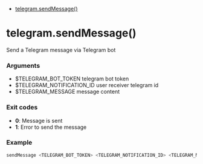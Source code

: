 * [telegram.sendMessage()](#telegramsendmessage)



# telegram.sendMessage()

Send a Telegram message via Telegram bot

### Arguments

* $TELEGRAM_BOT_TOKEN telegram bot token
* $TELEGRAM_NOTIFICATION_ID user receiver telegram id
* $TELEGRAM_MESSAGE message content

### Exit codes

* **0**: Message is sent
* **1**: Error to send the message

### Example

```bash
sendMessage <TELEGRAM_BOT_TOKEN> <TELEGRAM_NOTIFICATION_ID> <TELEGRAM_MESSAGE>
```


